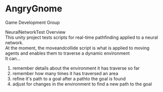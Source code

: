 # AngryGnome
Game Development Group

NeuralNetworkTest Overview <br>
This unity project tests scripts for real-time pathfinding applied to a neural network. <br>
At the moment, the moveandcollide script is what is applied to moving agents and enables them to traverse a dynamic environment<br> 
It can... <br>
1. remember details about the environment it has traverse so far <br>
2. remember how many times it has traversed an area
3. refine it's path to a goal after a pathto the goal is found
4. adjust for changes in the environment to find a new path to the goal

